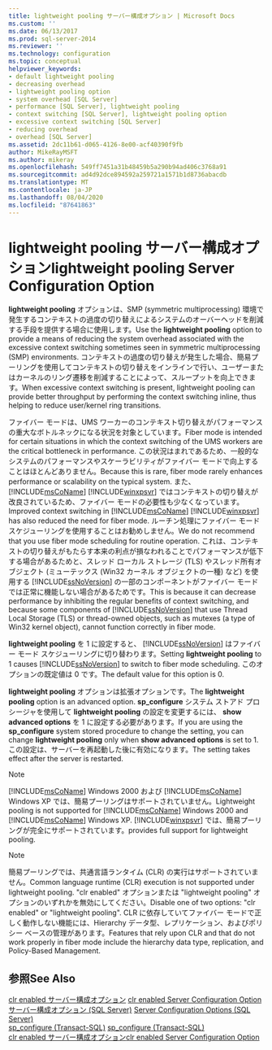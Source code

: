 ```yaml
---
title: lightweight pooling サーバー構成オプション | Microsoft Docs
ms.custom: ''
ms.date: 06/13/2017
ms.prod: sql-server-2014
ms.reviewer: ''
ms.technology: configuration
ms.topic: conceptual
helpviewer_keywords:
- default lightweight pooling
- decreasing overhead
- lightweight pooling option
- system overhead [SQL Server]
- performance [SQL Server], lightweight pooling
- context switching [SQL Server], lightweight pooling option
- excessive context switching [SQL Server]
- reducing overhead
- overhead [SQL Server]
ms.assetid: 2dc11b61-d065-4126-8e00-acf40390f9fb
author: MikeRayMSFT
ms.author: mikeray
ms.openlocfilehash: 549ff7451a31b48459b5a290b94ad406c3768a91
ms.sourcegitcommit: ad4d92dce894592a259721a1571b1d8736abacdb
ms.translationtype: MT
ms.contentlocale: ja-JP
ms.lasthandoff: 08/04/2020
ms.locfileid: "87641863"
---
```

# <a name="lightweight-pooling-server-configuration-option"></a><span data-ttu-id="84794-102">lightweight pooling サーバー構成オプション</span><span class="sxs-lookup"><span data-stu-id="84794-102">lightweight pooling Server Configuration Option</span></span>
  <span data-ttu-id="84794-103">**lightweight pooling** オプションは、SMP (symmetric multiprocessing) 環境で発生するコンテキストの過度の切り替えによるシステムのオーバーヘッドを削減する手段を提供する場合に使用します。</span><span class="sxs-lookup"><span data-stu-id="84794-103">Use the **lightweight pooling** option to provide a means of reducing the system overhead associated with the excessive context switching sometimes seen in symmetric multiprocessing (SMP) environments.</span></span> <span data-ttu-id="84794-104">コンテキストの過度の切り替えが発生した場合、簡易プーリングを使用してコンテキストの切り替えをインラインで行い、ユーザーまたはカーネルのリング遷移を削減することによって、スループットを向上できます。</span><span class="sxs-lookup"><span data-stu-id="84794-104">When excessive context switching is present, lightweight pooling can provide better throughput by performing the context switching inline, thus helping to reduce user/kernel ring transitions.</span></span>  
  
 <span data-ttu-id="84794-105">ファイバー モードは、UMS ワーカーのコンテキスト切り替えがパフォーマンスの重大なボトルネックになる状況を対象としています。</span><span class="sxs-lookup"><span data-stu-id="84794-105">Fiber mode is intended for certain situations in which the context switching of the UMS workers are the critical bottleneck in performance.</span></span> <span data-ttu-id="84794-106">この状況はまれであるため、一般的なシステムのパフォーマンスやスケーラビリティがファイバー モードで向上することはほとんどありません。</span><span class="sxs-lookup"><span data-stu-id="84794-106">Because this is rare, fiber mode rarely enhances performance or scalability on the typical system.</span></span> <span data-ttu-id="84794-107">また、[!INCLUDE[msCoName](../../includes/msconame-md.md)] [!INCLUDE[winxpsvr](../../includes/winxpsvr-md.md)] ではコンテキストの切り替えが改良されているため、ファイバー モードの必要性も少なくなっています。</span><span class="sxs-lookup"><span data-stu-id="84794-107">Improved context switching in [!INCLUDE[msCoName](../../includes/msconame-md.md)] [!INCLUDE[winxpsvr](../../includes/winxpsvr-md.md)] has also reduced the need for fiber mode.</span></span> <span data-ttu-id="84794-108">ルーチン処理にファイバー モード スケジューリングを使用することはお勧めしません。</span><span class="sxs-lookup"><span data-stu-id="84794-108">We do not recommend that you use fiber mode scheduling for routine operation.</span></span> <span data-ttu-id="84794-109">これは、コンテキストの切り替えがもたらす本来の利点が損なわれることでパフォーマンスが低下する場合があるためと、スレッド ローカル ストレージ (TLS) やスレッド所有オブジェクト (ミューテックス (Win32 カーネル オブジェクトの一種) など) を使用する [!INCLUDE[ssNoVersion](../../includes/ssnoversion-md.md)] の一部のコンポーネントがファイバー モードでは正常に機能しない場合があるためです。</span><span class="sxs-lookup"><span data-stu-id="84794-109">This is because it can decrease performance by inhibiting the regular benefits of context switching, and because some components of [!INCLUDE[ssNoVersion](../../includes/ssnoversion-md.md)] that use Thread Local Storage (TLS) or thread-owned objects, such as mutexes (a type of Win32 kernel object), cannot function correctly in fiber mode.</span></span>  
  
 <span data-ttu-id="84794-110">**lightweight pooling** を 1 に設定すると、 [!INCLUDE[ssNoVersion](../../includes/ssnoversion-md.md)] はファイバー モード スケジューリングに切り替わります。</span><span class="sxs-lookup"><span data-stu-id="84794-110">Setting **lightweight pooling** to 1 causes [!INCLUDE[ssNoVersion](../../includes/ssnoversion-md.md)] to switch to fiber mode scheduling.</span></span> <span data-ttu-id="84794-111">このオプションの既定値は 0 です。</span><span class="sxs-lookup"><span data-stu-id="84794-111">The default value for this option is 0.</span></span>  
  
 <span data-ttu-id="84794-112">**lightweight pooling** オプションは拡張オプションです。</span><span class="sxs-lookup"><span data-stu-id="84794-112">The **lightweight pooling** option is an advanced option.</span></span> <span data-ttu-id="84794-113">**sp_configure** システム ストアド プロシージャを使用して **lightweight pooling** の設定を変更するには、 **show advanced options** を 1 に設定する必要があります。</span><span class="sxs-lookup"><span data-stu-id="84794-113">If you are using the **sp_configure** system stored procedure to change the setting, you can change **lightweight pooling** only when **show advanced options** is set to 1.</span></span> <span data-ttu-id="84794-114">この設定は、サーバーを再起動した後に有効になります。</span><span class="sxs-lookup"><span data-stu-id="84794-114">The setting takes effect after the server is restarted.</span></span>  
  
> [!NOTE]  
>  <span data-ttu-id="84794-115">[!INCLUDE[msCoName](../../includes/msconame-md.md)] Windows 2000 および [!INCLUDE[msCoName](../../includes/msconame-md.md)] Windows XP では、簡易プーリングはサポートされていません。</span><span class="sxs-lookup"><span data-stu-id="84794-115">Lightweight pooling is not supported for [!INCLUDE[msCoName](../../includes/msconame-md.md)] Windows 2000 and [!INCLUDE[msCoName](../../includes/msconame-md.md)] Windows XP.</span></span> [!INCLUDE[winxpsvr](../../includes/winxpsvr-md.md)] <span data-ttu-id="84794-116">では、簡易プーリングが完全にサポートされています。</span><span class="sxs-lookup"><span data-stu-id="84794-116">provides full support for lightweight pooling.</span></span>  
  
> [!NOTE]  
>  <span data-ttu-id="84794-117">簡易プーリングでは、共通言語ランタイム (CLR) の実行はサポートされていません。</span><span class="sxs-lookup"><span data-stu-id="84794-117">Common language runtime (CLR) execution is not supported under lightweight pooling.</span></span> <span data-ttu-id="84794-118">"clr enabled" オプションまたは "lightweight pooling" オプションのいずれかを無効にしてください。</span><span class="sxs-lookup"><span data-stu-id="84794-118">Disable one of two options: "clr enabled" or "lightweight pooling".</span></span> <span data-ttu-id="84794-119">CLR に依存していてファイバー モードで正しく動作しない機能には、Hierarchy データ型、レプリケーション、およびポリシー ベースの管理があります。</span><span class="sxs-lookup"><span data-stu-id="84794-119">Features that rely upon CLR and that do not work properly in fiber mode include the hierarchy data type, replication, and Policy-Based Management.</span></span>  
  
## <a name="see-also"></a><span data-ttu-id="84794-120">参照</span><span class="sxs-lookup"><span data-stu-id="84794-120">See Also</span></span>  
 <span data-ttu-id="84794-121">[clr enabled サーバー構成オプション](clr-enabled-server-configuration-option.md) </span><span class="sxs-lookup"><span data-stu-id="84794-121">[clr enabled Server Configuration Option](clr-enabled-server-configuration-option.md) </span></span>  
 <span data-ttu-id="84794-122">[サーバー構成オプション &#40;SQL Server&#41;](server-configuration-options-sql-server.md) </span><span class="sxs-lookup"><span data-stu-id="84794-122">[Server Configuration Options &#40;SQL Server&#41;](server-configuration-options-sql-server.md) </span></span>  
 <span data-ttu-id="84794-123">[sp_configure &#40;Transact-SQL&#41;](/sql/relational-databases/system-stored-procedures/sp-configure-transact-sql) </span><span class="sxs-lookup"><span data-stu-id="84794-123">[sp_configure &#40;Transact-SQL&#41;](/sql/relational-databases/system-stored-procedures/sp-configure-transact-sql) </span></span>  
 [<span data-ttu-id="84794-124">clr enabled サーバー構成オプション</span><span class="sxs-lookup"><span data-stu-id="84794-124">clr enabled Server Configuration Option</span></span>](clr-enabled-server-configuration-option.md)  
  
  
